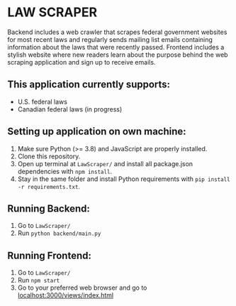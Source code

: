 # LAW SCRAPER

Backend includes a web crawler that scrapes federal government websites for most recent laws and regularly sends mailing list emails containing information about the laws that were recently passed. Frontend includes a stylish website where new readers learn about the purpose behind the web scraping application and sign up to receive emails. 

## This application currently supports:
- U.S. federal laws
- Canadian federal laws (in progress)

## Setting up application on own machine:

1. Make sure Python (>= 3.8) and JavaScript are properly installed.
2. Clone this repository.
3. Open up terminal at ``` LawScraper/ ``` and install all package.json dependencies with ``` npm install ```.
4. Stay in the same folder and install Python requirements with ``` pip install -r requirements.txt ```.

## Running Backend:
1. Go to ``` LawScraper/ ```
2. Run ``` python backend/main.py ```

## Running Frontend:
1. Go to ``` LawScraper/ ```
2. Run ``` npm start ```
3. Go to your preferred web browser and go to [localhost:3000/views/index.html](localhost:3000/views/index.html)
